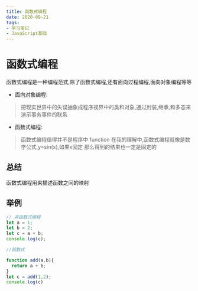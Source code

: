 ```yaml
---
title: 函数式编程
date: 2020-09-21
tags:
- 学习笔记
- JavaScript基础
---
```


# 函数式编程

函数式编程是一种编程范式,除了函数式编程,还有面向过程编程,面向对象编程等等

- 面向对象编程:
> 把现实世界中的失误抽象成程序视界中的类和对象,通过封装,继承,和多态来演示事务事件的联系

- 函数式编程:
> 函数式编程值得并不是程序中 function 在我的理解中,函数式编程就像是数学公式,y=sin(x),如果x固定 那么得到的结果也一定是固定的

## 总结

函数式编程用来描述函数之间的映射

## 举例

```js
// 非函数式编程
let a = 1;
let b = 2;
let c = a + b;
console.log(c);

//函数式

function add(a,b){
  return a + b;
}
let c = add(1,2);
console.log(c)
```